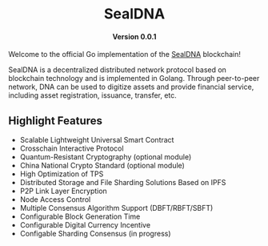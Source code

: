 
<h1 align="center">SealDNA</h1>
<h4 align="center">Version 0.0.1</h4>


Welcome to the official Go implementation of the [SealDNA](https://jmcx.io) blockchain!

SealDNA is a decentralized distributed network protocol based on blockchain technology and is implemented in Golang. Through peer-to-peer network, DNA can be used to digitize assets and provide financial service, including asset registration, issuance, transfer, etc.

## Highlight Features

 *	Scalable Lightweight Universal Smart Contract
 *	Crosschain Interactive Protocol
 *	Quantum-Resistant Cryptography (optional module)
 *	China National Crypto Standard (optional module)
 *	High Optimization of TPS
 *	Distributed Storage and File Sharding Solutions Based on IPFS
 *	P2P Link Layer Encryption
 *	Node Access Control
 *	Multiple Consensus Algorithm Support (DBFT/RBFT/SBFT)
 *	Configurable Block Generation Time
 *	Configurable Digital Currency Incentive
 *	Configable Sharding Consensus (in progress)
